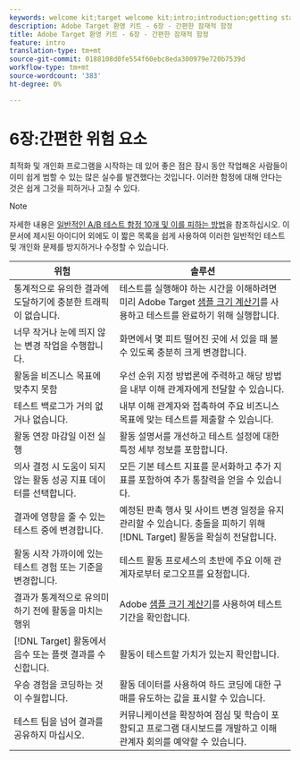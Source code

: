 ```yaml
---
keywords: welcome kit;target welcome kit;intro;introduction;getting started
description: Adobe Target 환영 키트 - 6장 - 간편한 잠재적 함정
title: Adobe Target 환영 키트 - 6장 - 간편한 잠재적 함정
feature: intro
translation-type: tm+mt
source-git-commit: 0188108d0fe554f60ebc8eda300979e720b7539d
workflow-type: tm+mt
source-wordcount: '383'
ht-degree: 0%

---
```



# 6장:간편한 위험 요소

최적화 및 개인화 프로그램을 시작하는 데 있어 좋은 점은 잠시 동안 작업해온 사람들이 이미 쉽게 범할 수 있는 많은 실수를 발견했다는 것입니다. 이러한 함정에 대해 안다는 것은 쉽게 그것을 피하거나 고칠 수 있다.

>[!NOTE]
>
>자세한 내용은 [일반적인 A/B 테스트 함정 10개 및 이를 피하는 방법](/help/c-activities/t-test-ab/common-ab-testing-pitfalls.md)을 참조하십시오. 이 문서에 제시된 아이디어 외에도 이 짧은 목록을 쉽게 사용하여 이러한 일반적인 테스트 및 개인화 문제를 방지하거나 수정할 수 있습니다.

| 위험 | 솔루션 |
| --- | --- |
| 통계적으로 유의한 결과에 도달하기에 충분한 트래픽이 없습니다. | 테스트를 실행해야 하는 시간을 이해하려면 미리 Adobe Target [샘플 크기 계산기](https://docs.adobe.com/content/target-microsite/testcalculator.html)를 사용하고 테스트를 완료하기 위해 실행합니다. |
| 너무 작거나 눈에 띄지 않는 변경 작업을 수행합니다. | 화면에서 몇 피트 떨어진 곳에 서 있을 때 볼 수 있도록 충분히 크게 변경합니다. |
| 활동을 비즈니스 목표에 맞추지 못함 | 우선 순위 지정 방법론에 주력하고 해당 방법을 내부 이해 관계자에게 전달할 수 있습니다. |
| 테스트 백로그가 거의 없거나 없습니다. | 내부 이해 관계자와 접촉하여 주요 비즈니스 목표에 맞는 테스트를 제출할 수 있습니다. |
| 활동 연장 마감일 이전 실행 | 활동 설명서를 개선하고 테스트 설정에 대한 특정 세부 정보를 포함합니다. |
| 의사 결정 시 도움이 되지 않는 활동 성공 지표 데이터를 선택합니다. | 모든 기본 테스트 지표를 문서화하고 추가 지표를 포함하여 추가 통찰력을 얻을 수 있습니다. |
| 결과에 영향을 줄 수 있는 테스트 중에 변경합니다. | 예정된 판촉 행사 및 사이트 변경 일정을 유지 관리할 수 있습니다. 충돌을 피하기 위해 [!DNL Target] 활동을 확실히 전달합니다. |
| 활동 시작 가까이에 있는 테스트 경험 또는 기준을 변경합니다. | 테스트 활동 프로세스의 초반에 주요 이해 관계자로부터 로그오프를 요청합니다. |
| 결과가 통계적으로 유의미하기 전에 활동을 마치는 행위 | Adobe [샘플 크기 계산기](https://docs.adobe.com/content/target-microsite/testcalculator.html)를 사용하여 테스트 기간을 확인합니다. |
| [!DNL Target] 활동에서 음수 또는 플랫 결과를 수신합니다. | 활동이 테스트할 가치가 있는지 확인합니다. |
| 우승 경험을 코딩하는 것이 수월합니다. | 활동 데이터를 사용하여 하드 코딩에 대한 구매를 유도하는 값을 표시할 수 있습니다. |
| 테스트 팀을 넘어 결과를 공유하지 마십시오. | 커뮤니케이션을 확장하여 점심 및 학습이 포함되고 프로그램 대시보드를 개발하고 이해 관계자 회의를 예약할 수 있습니다. |